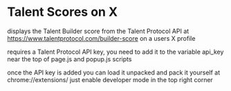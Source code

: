 # Talent Scores on X

displays the Talent Builder score from the Talent Protocol API at https://www.talentprotocol.com/builder-score on a users X profile

requires a Talent Protocol API key, you need to add it to the variable api_key near the top of page.js and popup.js scripts

once the API key is added you can load it unpacked and pack it yourself at chrome://extensions/ just enable developer mode in the top right corner
